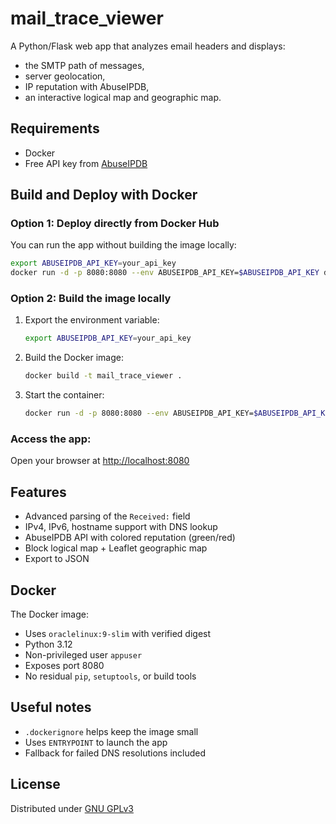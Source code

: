 # mail_trace_viewer

A Python/Flask web app that analyzes email headers and displays:
- the SMTP path of messages,
- server geolocation,
- IP reputation with AbuseIPDB,
- an interactive logical map and geographic map.

## Requirements
- Docker
- Free API key from [AbuseIPDB](https://www.abuseipdb.com/register)

## Build and Deploy with Docker

### Option 1: Deploy directly from Docker Hub

You can run the app without building the image locally:

```bash
export ABUSEIPDB_API_KEY=your_api_key
docker run -d -p 8080:8080 --env ABUSEIPDB_API_KEY=$ABUSEIPDB_API_KEY devisberto/mail_trace_viewer:latest
```

### Option 2: Build the image locally

1. Export the environment variable:
    ```bash
    export ABUSEIPDB_API_KEY=your_api_key
    ```

2. Build the Docker image:
    ```bash
    docker build -t mail_trace_viewer .
    ```

3. Start the container:
    ```bash
    docker run -d -p 8080:8080 --env ABUSEIPDB_API_KEY=$ABUSEIPDB_API_KEY mail_trace_viewer
    ```

### Access the app:
Open your browser at [http://localhost:8080](http://localhost:8080)

## Features
- Advanced parsing of the `Received:` field
- IPv4, IPv6, hostname support with DNS lookup
- AbuseIPDB API with colored reputation (green/red)
- Block logical map + Leaflet geographic map
- Export to JSON

## Docker
The Docker image:
- Uses `oraclelinux:9-slim` with verified digest
- Python 3.12
- Non-privileged user `appuser`
- Exposes port 8080
- No residual `pip`, `setuptools`, or build tools

## Useful notes
- `.dockerignore` helps keep the image small
- Uses `ENTRYPOINT` to launch the app
- Fallback for failed DNS resolutions included

## License

Distributed under [GNU GPLv3](LICENSE)
